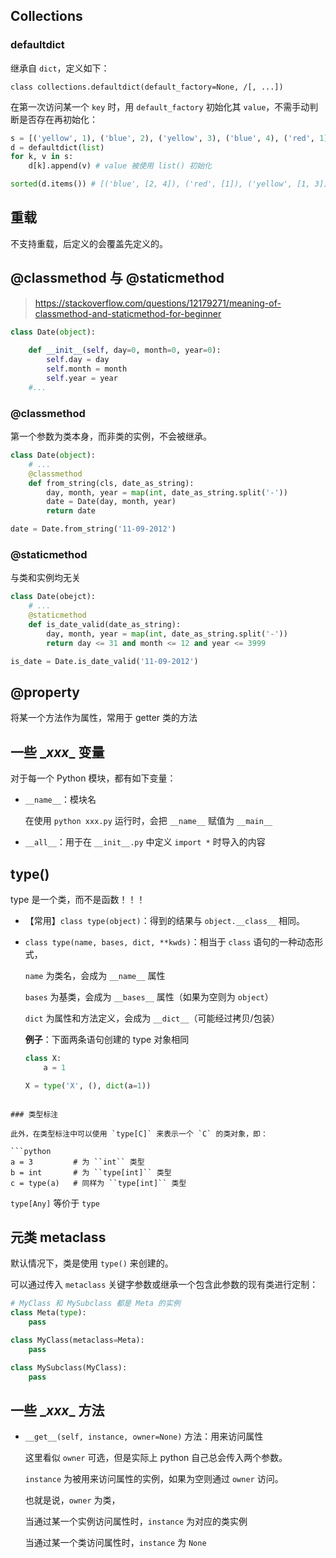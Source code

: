 ## Collections

### defaultdict

继承自 `dict`，定义如下：

```
class collections.defaultdict(default_factory=None, /[, ...])
```

在第一次访问某一个 `key` 时，用 `default_factory` 初始化其 `value`，不需手动判断是否存在再初始化：

```python
s = [('yellow', 1), ('blue', 2), ('yellow', 3), ('blue', 4), ('red', 1)]
d = defaultdict(list)
for k, v in s:
    d[k].append(v) # value 被使用 list() 初始化

sorted(d.items()) # [('blue', [2, 4]), ('red', [1]), ('yellow', [1, 3])]
```

## 重载

不支持重载，后定义的会覆盖先定义的。

## @classmethod 与 @staticmethod

> https://stackoverflow.com/questions/12179271/meaning-of-classmethod-and-staticmethod-for-beginner

```python
class Date(object):
    
    def __init__(self, day=0, month=0, year=0):
        self.day = day
        self.month = month
        self.year = year
    #...
```

### @classmethod

第一个参数为类本身，而非类的实例，不会被继承。

```python
class Date(object):
    # ...
	@classmethod
    def from_string(cls, date_as_string):
        day, month, year = map(int, date_as_string.split('-'))
        date = Date(day, month, year)
        return date

date = Date.from_string('11-09-2012')
```

### @staticmethod

与类和实例均无关

```python
class Date(obejct):
    # ...
    @staticmethod
    def is_date_valid(date_as_string):
        day, month, year = map(int, date_as_string.split('-'))
        return day <= 31 and month <= 12 and year <= 3999

is_date = Date.is_date_valid('11-09-2012')
```

## @property

将某一个方法作为属性，常用于 getter 类的方法

## 一些 \__xxx__ 变量

对于每一个 Python 模块，都有如下变量：

- `__name__`：模块名

    在使用 `python xxx.py` 运行时，会把 `__name__` 赋值为 `__main__`

- `__all__`：用于在 `__init__.py` 中定义 `import *` 时导入的内容

## type()

type 是一个类，而不是函数！！！

- 【常用】`class type(object)`：得到的结果与 `object.__class__` 相同。

- `class type(name, bases, dict, **kwds)`：相当于 `class` 语句的一种动态形式，

    `name` 为类名，会成为 `__name__` 属性

    `bases` 为基类，会成为 `__bases__` 属性（如果为空则为 `object`）

    `dict` 为属性和方法定义，会成为 `__dict__`（可能经过拷贝/包装）

    **例子**：下面两条语句创建的 type 对象相同

    ```python
    class X:
        a = 1
    
    X = type('X', (), dict(a=1))
```

### 类型标注

此外，在类型标注中可以使用 `type[C]` 来表示一个 `C` 的类对象，即：

```python
a = 3         # 为 ``int`` 类型
b = int       # 为 ``type[int]`` 类型
c = type(a)   # 同样为 ``type[int]`` 类型
```

`type[Any]` 等价于 `type`

## 元类 metaclass

默认情况下，类是使用 `type()` 来创建的。

可以通过传入 `metaclass` 关键字参数或继承一个包含此参数的现有类进行定制：

```python
# MyClass 和 MySubclass 都是 Meta 的实例
class Meta(type):
    pass

class MyClass(metaclass=Meta):
    pass

class MySubclass(MyClass):
    pass
```

## 一些 \__xxx__ 方法

- `__get__(self, instance, owner=None)` 方法：用来访问属性

    这里看似 `owner` 可选，但是实际上 python 自己总会传入两个参数。

    `instance` 为被用来访问属性的实例，如果为空则通过 `owner` 访问。

    也就是说，`owner` 为类，

    当通过某一个实例访问属性时，`instance` 为对应的类实例

    当通过某一个类访问属性时，`instance` 为 `None`

